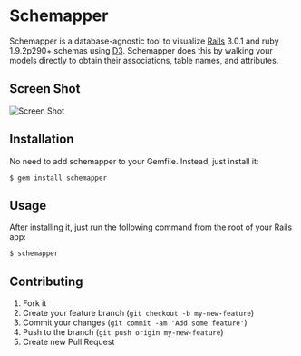 # Schemapper

Schemapper is a database-agnostic tool to visualize [Rails](http://rubyonrails.org/) 3.0.1 and ruby 1.9.2p290+ schemas using [D3](http://d3js.org/).
Schemapper does this by walking your models directly to obtain their associations, table names, and attributes.

## Screen Shot
![Screen Shot](https://raw.github.com/NathanielWroblewski/schemapper/master/screen_shot.png)

## Installation

No need to add schemapper to your Gemfile.  Instead, just install it:

    $ gem install schemapper

## Usage

After installing it, just run the following command from the root of your Rails app:

    $ schemapper

## Contributing

1. Fork it
2. Create your feature branch (`git checkout -b my-new-feature`)
3. Commit your changes (`git commit -am 'Add some feature'`)
4. Push to the branch (`git push origin my-new-feature`)
5. Create new Pull Request
